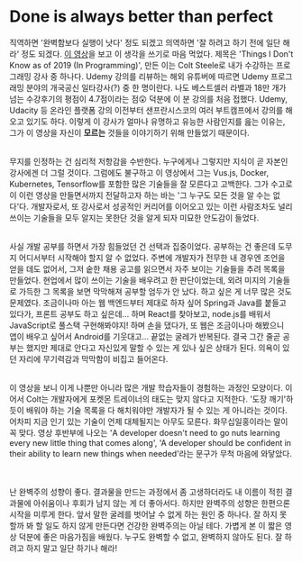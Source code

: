 # Done is always better than perfect

직역하면 '완벽함보다 실행이 낫다' 정도 되겠고 의역하면 '잘 하려고 하기 전에 일단 해라' 정도 되겠다. [이 영상](https://www.youtube.com/watch?v=8t32wuv1GjQ&list=WL&index=79)을 보고 이 생각을 쓰기로 마음 먹었다. 제목은 'Things I Don't Know as of 2019 (In Programming)', 만든 이는 Colt Steele로 내가 수강하는 프로그래밍 강사 중 하나다. Udemy 강의를 리뷰하는 해외 유튜버에 따르면 Udemy 프로그래밍 분야의 개국공신 일타강사(?) 중 한 명이란다. 나도 베스트셀러 라벨과 18만 개가 넘는 수강후기의 평점이 4.7점이라는 점😲 덕분에 이 분 강의를 처음 접했다. Udemy, Udacity 등 온라인 플랫폼 강의 이전부터 샌프란시스코의 여러 부트캠프에서 강의를 해오고 있기도 하다. 이렇게 이 강사가 얼마나 유명하고 유능한 사람인지를 읊는 이유는, 그가 이 영상을 자신이 **모르는** 것들을 이야기하기 위해 만들었기 때문이다.
<br/><br/>

무지를 인정하는 건 심리적 저항감을 수반한다. 누구에게나 그렇지만 지식이 곧 자본인 강사에겐 더 그럴 것이다. 그럼에도 불구하고 이 영상에서 그는 Vus.js, Docker, Kubernetes, Tensorflow를 포함한 많은 기술들을 잘 모른다고 고백한다. 그가 수고로이 이런 영상을 만들면서까지 전달하고자 하는 바는 '그 누구도 모든 것을 알 수는 없다'다. 개발자로서, 또 강사로서 성공적인 커리어를 이어오고 있는 이런 사람조차도 널리 쓰이는 기술들을 모두 알지는 못한단 것을 알게 되자 미묘한 안도감이 들었다. 
<br/><br/>

사실 개발 공부를 하면서 가장 힘들었던 건 선택과 집중이었다. 공부하는 건 좋은데 도무지 어디서부터 시작해야 할지 알 수 없었다. 주변에 개발자가 전무한 내 경우엔 조언을 얻을 데도 없어서, 그저 숱한 채용 공고를 읽으면서 자주 보이는 기술들을 추려 목록을 만들었다. 현업에서 많이 쓰이는 기술을 배우려고 한 판단이었는데, 외려 미지의 기술들로 가득한 그 목록을 보면 막막해져 공부할 엄두가 안 났다. 하고 싶은 게 너무 많은 것도 문제였다. 조금이나마 아는 웹 백엔드부터 제대로 하자 싶어 Spring과 Java를 붙들고 있다가, 프론트 공부도 하고 싶은데... 하며 React를 찾아보고, node.js를 배워서 JavaScript로 풀스택 구현해봐야지! 하며 손을 댔다가, 또 웹은 조금이나마 해봤으니 앱이 배우고 싶어서 Android를 기웃대고... 끝없는 굴레가 반복된다. 결국 그간 줄곧 공부는 했지만 제대로 안다고 자신있게 말할 수 있는 게 있나 싶은 상태가 된다. 의욕이 있던 자리에 무기력감과 막막함이 비집고 들어온다.
<br/><br/>

이 영상을 보니 이게 나뿐만 아니라 많은 개발 학습자들이 경험하는 과정인 모양이다. 이어서 Colt는 개발자에게 포켓몬 트레이너의 태도는 맞지 않다고 지적한다. '도장 깨기'하듯이 배워야 하는 기술 목록을 다 해치워야만 개발자가 될 수 있는 게 아니라는 것이다. 어차피 지금 인기 있는 기술이 언제 대체될지는 아무도 모른다. 화무십일홍이라는 말이 꼭 맞다. 영상 후반부에 나오는 'A developer doesn't need to go nuts learning every new little thing that comes along', 'A developer should be confident in their ability to learn new things when needed'라는 문구가 무척 마음에 와닿았다.       
<br/><br/>

난 완벽주의 성향이 좋다. 결과물을 만드는 과정에서 좀 고생하더라도 내 이름이 적힌 결과물에 아쉬움이나 후회가 남지 않는 게 더 좋아서다. 하지만 완벽주의 성향은 한편으론 시작을 미루게 한다. 앞서 말한 굴레를 벗어날 수 없게 하는 원인 중 하나다. 잘 하지 못할까 봐 할 일도 하지 않게 만든다면 건강한 완벽주의는 아닐 테다. 가볍게 본 이 짧은 영상 덕분에 좋은 마음가짐을 배웠다. 누구도 완벽할 수 없고, 완벽하지 않아도 된다. 잘 하려고 하지 말고 일단 하기나 해라!        

